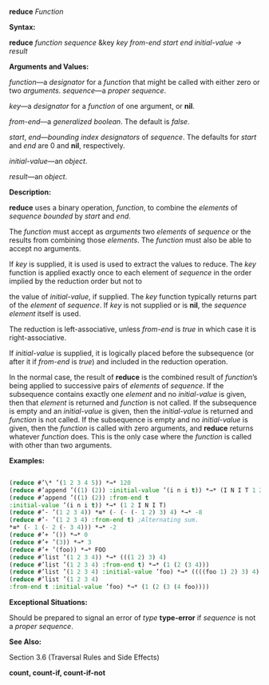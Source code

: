 **reduce** *Function* 



**Syntax:** 



**reduce** *function sequence* &amp;key *key from-end start end initial-value → result* 



**Arguments and Values:** 



*function*—a *designator* for a *function* that might be called with either zero or two *arguments*. *sequence*—a *proper sequence*. 



*key*—a *designator* for a *function* of one argument, or **nil**. 



*from-end*—a *generalized boolean*. The default is *false*. 



*start*, *end*—*bounding index designators* of *sequence*. The defaults for *start* and *end* are 0 and **nil**, respectively. 



*initial-value*—an *object*. 



*result*—an *object*. 



**Description:** 



**reduce** uses a binary operation, *function*, to combine the *elements* of *sequence bounded* by *start* and *end*. 



The *function* must accept as *arguments* two *elements* of *sequence* or the results from combining those *elements*. The *function* must also be able to accept no arguments. 



If *key* is supplied, it is used is used to extract the values to reduce. The *key* function is applied exactly once to each element of *sequence* in the order implied by the reduction order but not to 







 



 



the value of *initial-value*, if supplied. The *key* function typically returns part of the *element* of *sequence*. If *key* is not supplied or is **nil**, the *sequence element* itself is used. 



The reduction is left-associative, unless *from-end* is *true* in which case it is right-associative. 



If *initial-value* is supplied, it is logically placed before the subsequence (or after it if *from-end* is *true*) and included in the reduction operation. 



In the normal case, the result of **reduce** is the combined result of *function*’s being applied to successive pairs of *elements* of *sequence*. If the subsequence contains exactly one *element* and no *initial-value* is given, then that *element* is returned and *function* is not called. If the subsequence is empty and an *initial-value* is given, then the *initial-value* is returned and *function* is not called. If the subsequence is empty and no *initial-value* is given, then the *function* is called with zero arguments, and **reduce** returns whatever *function* does. This is the only case where the *function* is called with other than two arguments. 



**Examples:**
```lisp
 
(reduce #’\* ’(1 2 3 4 5)) *→* 120 
(reduce #’append ’((1) (2)) :initial-value ’(i n i t)) *→* (I N I T 1 2) 
(reduce #’append ’((1) (2)) :from-end t 
:initial-value ’(i n i t)) *→* (1 2 I N I T) 
(reduce #’- ’(1 2 3 4)) *≡* (- (- (- 1 2) 3) 4) *→* -8 
(reduce #’- ’(1 2 3 4) :from-end t) ;Alternating sum. 
*≡* (- 1 (- 2 (- 3 4))) *→* -2 
(reduce #’+ ’()) *→* 0 
(reduce #’+ ’(3)) *→* 3 
(reduce #’+ ’(foo)) *→* FOO 
(reduce #’list ’(1 2 3 4)) *→* (((1 2) 3) 4) 
(reduce #’list ’(1 2 3 4) :from-end t) *→* (1 (2 (3 4))) 
(reduce #’list ’(1 2 3 4) :initial-value ’foo) *→* ((((foo 1) 2) 3) 4) 
(reduce #’list ’(1 2 3 4) 
:from-end t :initial-value ’foo) *→* (1 (2 (3 (4 foo)))) 

```
**Exceptional Situations:** 



Should be prepared to signal an error of *type* **type-error** if *sequence* is not a *proper sequence*. 



**See Also:** 



Section 3.6 (Traversal Rules and Side Effects) 







 



 



**count, count-if, count-if-not** 



